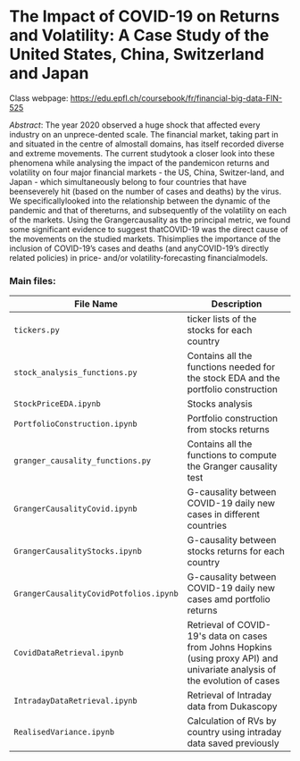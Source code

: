 # The Impact of COVID-19 on Returns and Volatility: A Case Study of the United States, China, Switzerland and Japan


Class webpage: https://edu.epfl.ch/coursebook/fr/financial-big-data-FIN-525

_Abstract_: The year 2020 observed a huge shock that affected every industry on an unprece-dented scale. The financial market, taking part in and situated in the centre of almostall domains, has itself recorded diverse and extreme movements. The current studytook a closer look into these phenomena while analysing the impact of the pandemicon returns and volatility on four major financial markets - the US, China, Switzer-land, and Japan - which simultaneously belong to four countries that have beenseverely hit (based on the number of cases and deaths) by the virus. We specificallylooked into the relationship between the dynamic of the pandemic and that of thereturns, and subsequently of the volatility on each of the markets. Using the Grangercausality as the principal metric, we found some significant evidence to suggest thatCOVID-19 was the direct cause of the movements on the studied markets.  Thisimplies the importance of the inclusion of COVID-19’s cases and deaths (and anyCOVID-19’s directly related policies) in price- and/or volatility-forecasting financialmodels.


### Main files:
| File Name | Description |
| --- | --- |
| `tickers.py` | ticker lists of the stocks for each country |
| `stock_analysis_functions.py` | Contains all the functions needed for the stock EDA and the portfolio construction |
| `StockPriceEDA.ipynb` | Stocks analysis |
| `PortfolioConstruction.ipynb` | Portfolio construction from stocks returns |
| `granger_causality_functions.py`  | Contains all the functions to compute the Granger causality test |
| `GrangerCausalityCovid.ipynb`  | G-causality between COVID-19 daily new cases in different countries  |
| `GrangerCausalityStocks.ipynb`  | G-causality between stocks returns for each country  |
| `GrangerCausalityCovidPotfolios.ipynb`  | G-causality between COVID-19 daily new cases amd portfolio returns|
| `CovidDataRetrieval.ipynb` | Retrieval of COVID-19's data on cases from Johns Hopkins (using proxy API) and univariate analysis of the evolution of cases|
| `IntradayDataRetrieval.ipynb` | Retrieval of Intraday data from Dukascopy |
| `RealisedVariance.ipynb` | Calculation of RVs by country using intraday data saved previously|
